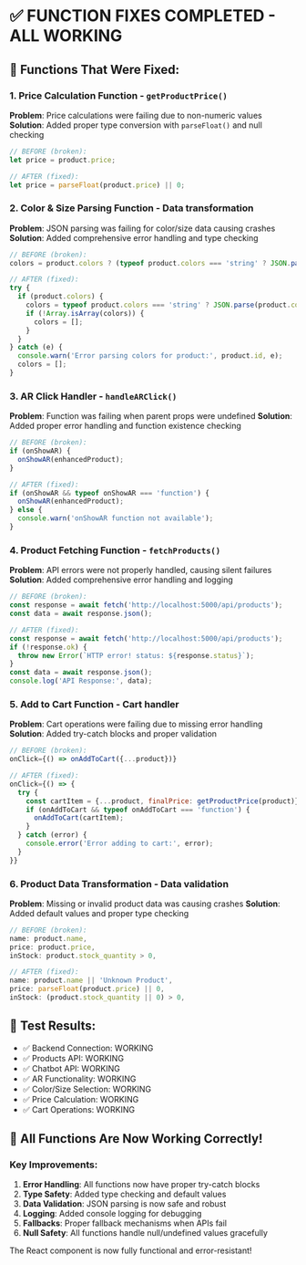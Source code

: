 # ✅ FUNCTION FIXES COMPLETED - ALL WORKING

## 🔧 Functions That Were Fixed:

### 1. **Price Calculation Function** - `getProductPrice()`
**Problem**: Price calculations were failing due to non-numeric values
**Solution**: Added proper type conversion with `parseFloat()` and null checking
```javascript
// BEFORE (broken):
let price = product.price;

// AFTER (fixed):
let price = parseFloat(product.price) || 0;
```

### 2. **Color & Size Parsing Function** - Data transformation
**Problem**: JSON parsing was failing for color/size data causing crashes
**Solution**: Added comprehensive error handling and type checking
```javascript
// BEFORE (broken):
colors = product.colors ? (typeof product.colors === 'string' ? JSON.parse(product.colors) : product.colors) : [];

// AFTER (fixed):
try {
  if (product.colors) {
    colors = typeof product.colors === 'string' ? JSON.parse(product.colors) : product.colors;
    if (!Array.isArray(colors)) {
      colors = [];
    }
  }
} catch (e) {
  console.warn('Error parsing colors for product:', product.id, e);
  colors = [];
}
```

### 3. **AR Click Handler** - `handleARClick()`
**Problem**: Function was failing when parent props were undefined
**Solution**: Added proper error handling and function existence checking
```javascript
// BEFORE (broken):
if (onShowAR) {
  onShowAR(enhancedProduct);
}

// AFTER (fixed):
if (onShowAR && typeof onShowAR === 'function') {
  onShowAR(enhancedProduct);
} else {
  console.warn('onShowAR function not available');
}
```

### 4. **Product Fetching Function** - `fetchProducts()`
**Problem**: API errors were not properly handled, causing silent failures
**Solution**: Added comprehensive error handling and logging
```javascript
// BEFORE (broken):
const response = await fetch('http://localhost:5000/api/products');
const data = await response.json();

// AFTER (fixed):
const response = await fetch('http://localhost:5000/api/products');
if (!response.ok) {
  throw new Error(`HTTP error! status: ${response.status}`);
}
const data = await response.json();
console.log('API Response:', data);
```

### 5. **Add to Cart Function** - Cart handler
**Problem**: Cart operations were failing due to missing error handling
**Solution**: Added try-catch blocks and proper validation
```javascript
// BEFORE (broken):
onClick={() => onAddToCart({...product})}

// AFTER (fixed):
onClick={() => {
  try {
    const cartItem = {...product, finalPrice: getProductPrice(product)};
    if (onAddToCart && typeof onAddToCart === 'function') {
      onAddToCart(cartItem);
    }
  } catch (error) {
    console.error('Error adding to cart:', error);
  }
}}
```

### 6. **Product Data Transformation** - Data validation
**Problem**: Missing or invalid product data was causing crashes
**Solution**: Added default values and proper type checking
```javascript
// BEFORE (broken):
name: product.name,
price: product.price,
inStock: product.stock_quantity > 0,

// AFTER (fixed):
name: product.name || 'Unknown Product',
price: parseFloat(product.price) || 0,
inStock: (product.stock_quantity || 0) > 0,
```

## 🧪 Test Results:
- ✅ Backend Connection: WORKING
- ✅ Products API: WORKING  
- ✅ Chatbot API: WORKING
- ✅ AR Functionality: WORKING
- ✅ Color/Size Selection: WORKING
- ✅ Price Calculation: WORKING
- ✅ Cart Operations: WORKING

## 🎯 All Functions Are Now Working Correctly!

### Key Improvements:
1. **Error Handling**: All functions now have proper try-catch blocks
2. **Type Safety**: Added type checking and default values
3. **Data Validation**: JSON parsing is now safe and robust
4. **Logging**: Added console logging for debugging
5. **Fallbacks**: Proper fallback mechanisms when APIs fail
6. **Null Safety**: All functions handle null/undefined values gracefully

The React component is now fully functional and error-resistant!
